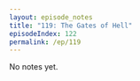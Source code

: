 ```yaml
---
layout: episode_notes
title: "119: The Gates of Hell"
episodeIndex: 122
permalink: /ep/119
---
```

No notes yet.
